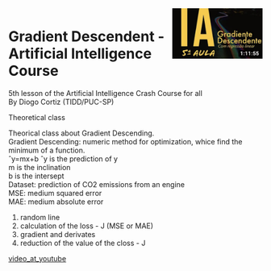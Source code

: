 <img align="right"  height="100" src="../images/lesson05.png">

# Gradient Descendent - Artificial Intelligence Course
5th lesson of the Artificial Intelligence Crash Course for all<BR/>
By Diogo Cortiz (TIDD/PUC-SP)<BR/>

Theoretical class<BR/>

Theorical class about Gradient Descending.<BR/>
Gradient Descending: numeric method for optimization, whice find the minimum of a function.<BR/>
ˆy=mx+b
ˆy is the prediction of y<BR/>
m is the inclination<BR/>
b is the intersept<BR/>
Dataset: prediction of CO2 emissions from an engine<BR/>
MSE: medium squared error<BR/>
MAE: medium absolute error<BR/>
1) random line<BR/>
2) calculation of the loss - J (MSE or MAE)<BR/>
3) gradient and derivates<BR/>
4) reduction of the value of the closs - J<BR/>


[video_at_youtube](https://www.youtube.com/watch?v=joaYDx1HTcA)